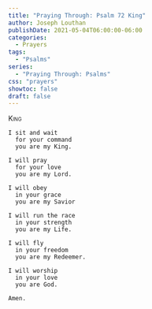 ```yaml
---
title: "Praying Through: Psalm 72 King"
author: Joseph Louthan
publishDate: 2021-05-04T06:00:00-06:00
categories:
  - Prayers
tags:
  - "Psalms"
series:
  - "Praying Through: Psalms"
css: "prayers"
showtoc: false
draft: false
---
```

<div style="font-variant: small-caps;">
King
</div>

```text
I sit and wait
  for your command
  you are my King.

I will pray
  for your love
  you are my Lord.

I will obey
  in your grace
  you are my Savior

I will run the race
  in your strength
  you are my Life.

I will fly
  in your freedom
  you are my Redeemer.

I will worship
  in your love
  you are God.

Amen.
```
